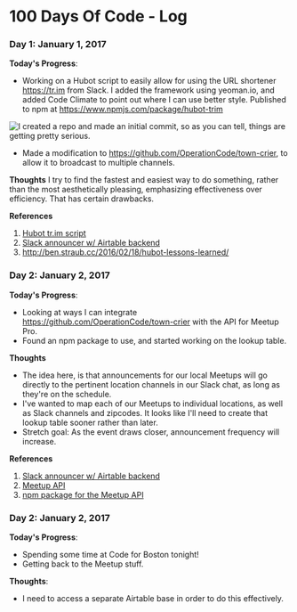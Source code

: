 # 100 Days Of Code - Log

### Day 1: January 1, 2017

**Today's Progress**:

* Working on a Hubot script to easily allow for using the URL shortener https://tr.im from Slack. I added the framework using yeoman.io, and added Code Climate to point out where I can use better style. Published to npm at https://www.npmjs.com/package/hubot-trim

![I created a repo and made an initial commit, so as you can tell, things are getting pretty serious.](https://pbs.twimg.com/media/B9B45qUIQAAAJKJ.png:large)

* Made a modification to https://github.com/OperationCode/town-crier, to allow it to broadcast to multiple channels.

**Thoughts** I try to find the fastest and easiest way to do something, rather than the most aesthetically pleasing, emphasizing effectiveness over efficiency. That has certain drawbacks.

**References**

1. [Hubot tr.im script](https://github.com/hollomancer/hubot-trim)
2. [Slack announcer w/ Airtable backend](https://github.com/OperationCode/town-crier)
3. http://ben.straub.cc/2016/02/18/hubot-lessons-learned/

### Day 2: January 2, 2017

**Today's Progress**:

* Looking at ways I can integrate https://github.com/OperationCode/town-crier with the API for Meetup Pro.
* Found an npm package to use, and started working on the lookup table.

**Thoughts**

* The idea here, is that announcements for our local Meetups will go directly to the pertinent location channels in our Slack chat, as long as they're on the schedule.
* I've wanted to map each of our Meetups to individual locations, as well as Slack channels and zipcodes. It looks like I'll need to create that lookup table sooner rather than later.
* Stretch goal: As the event draws closer, announcement frequency will increase.

**References**

1. [Slack announcer w/ Airtable backend](https://github.com/OperationCode/town-crier)
2. [Meetup API](https://www.meetup.com/meetup_api/)
3. [npm package for the Meetup API](https://www.npmjs.com/package/meetup-api)

### Day 2: January 2, 2017

**Today's Progress**:

* Spending some time at Code for Boston tonight!
* Getting back to the Meetup stuff.

**Thoughts**:

* I need to access a separate Airtable base in order to do this effectively.
